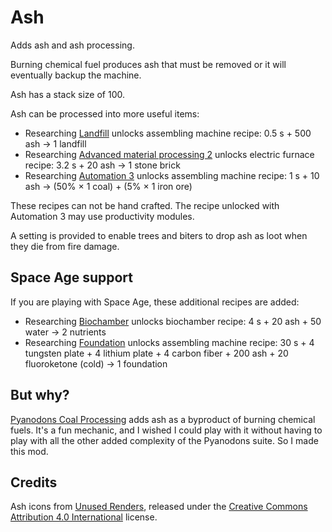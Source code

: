 # Ash

Adds ash and ash processing.

Burning chemical fuel produces ash that must be removed or it will eventually backup the machine.

Ash has a stack size of 100.

Ash can be processed into more useful items:

* Researching [Landfill](https://wiki.factorio.com/Landfill_(research)) unlocks assembling machine recipe: 0.5 s + 500 ash → 1 landfill
* Researching [Advanced material processing 2](https://wiki.factorio.com/Advanced_material_processing_2_(research)) unlocks electric furnace recipe: 3.2 s + 20 ash → 1 stone brick
* Researching [Automation 3](https://wiki.factorio.com/Automation_3_(research)) unlocks assembling machine recipe: 1 s + 10 ash → (50% × 1 coal) + (5% × 1 iron ore)

These recipes can not be hand crafted. The recipe unlocked with Automation 3 may use productivity modules.

A setting is provided to enable trees and biters to drop ash as loot when they die from fire damage.

## Space Age support

If you are playing with Space Age, these additional recipes are added:

* Researching [Biochamber](https://wiki.factorio.com/Biochamber_(research)) unlocks biochamber recipe: 4 s + 20 ash + 50 water → 2 nutrients
* Researching [Foundation](https://wiki.factorio.com/Foundation) unlocks assembling machine recipe: 30 s + 4 tungsten plate + 4 lithium plate + 4 carbon fiber + 200 ash + 20 fluoroketone (cold) → 1 foundation

## But why?

[Pyanodons Coal Processing](https://mods.factorio.com/mod/pycoalprocessing) adds ash as a byproduct of burning chemical fuels. It's a fun mechanic, and I wished I could play with it without having to play with all the other added complexity of the Pyanodons suite. So I made this mod.

## Credits

Ash icons from [Unused Renders](https://github.com/malcolmriley/unused-renders), released under the [Creative Commons Attribution 4.0 International](https://creativecommons.org/licenses/by/4.0/) license.
